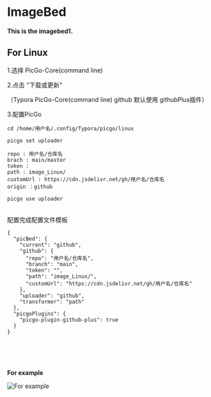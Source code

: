 # ImageBed
**This is the imagebed1.**


## For Linux

1.选择 PicGo-Core(command line)

2.点击  "下载或更新"

（Typora PicGo-Core(command line) github  默认使用 githubPlus插件）

3.配置PicGo

```
cd /home/用户名/.config/Typora/picgo/linux
```

```
picgo set uploader
```


```
repo : 用户名/仓库名
brach : main/master
token :
path : image_Linux/
customUrl : https://cdn.jsdelivr.net/gh/用户名/仓库名
origin ：github
```

```
picgo use uploader
```

<br/>
配置完成配置文件模板

```
{
  "picBed": {
    "current": "github",
    "github": {
      "repo": "用户名/仓库名",
      "branch": "main",
      "token": "",
      "path": "image_Linux/",
      "customUrl": "https://cdn.jsdelivr.net/gh/用户名/仓库名"
    },
    "uploader": "github",
    "transformer": "path"
  },
  "picgoPlugins": {
    "picgo-plugin-github-plus": true
  }
}
```

<br/><br/><br/>

**For example**

![For example](https://github.com/north151/ImageBed1/blob/main/image_Linux/backiee-208791-landscape.jpg)



